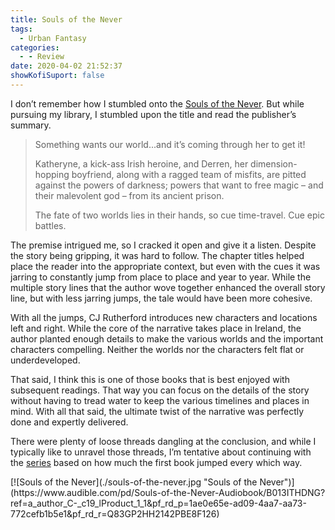 ```yaml
---
title: Souls of the Never
tags:
  - Urban Fantasy
categories:
  - - Review
date: 2020-04-02 21:52:37
showKofiSuport: false
---
```


I don’t remember how I stumbled onto the [Souls of the Never](https://www.audible.com/pd/Souls-of-the-Never-Audiobook/B013ITHDNG?ref=a_author_C-_c19_lProduct_1_1&pf_rd_p=1ae0e65e-ad09-4aa7-aa73-772cefb1b5e1&pf_rd_r=Q83GP2HH2142PBE8F126). But while pursuing my library, I stumbled upon the title and read the publisher’s summary.<!-- more -->

> Something wants our world...and it’s coming through her to get it!
>
> Katheryne, a kick-ass Irish heroine, and Derren, her dimension-hopping boyfriend, along with a ragged team of misfits, are pitted against the powers of darkness; powers that want to free magic – and their malevolent god – from its ancient prison.
>
> The fate of two worlds lies in their hands, so cue time-travel. Cue epic battles.

The premise intrigued me, so I cracked it open and give it a listen. Despite the story being gripping, it was hard to follow. The chapter titles helped place the reader into the appropriate context, but even with the cues it was jarring to constantly jump from place to place and year to year. While the multiple story lines that the author wove together enhanced the overall story line, but with less jarring jumps, the tale would have been more cohesive.

With all the jumps, CJ Rutherford introduces new characters and locations left and right. While the core of the narrative takes place in Ireland, the author planted enough details to make the various worlds and the important characters compelling. Neither the worlds nor the characters felt flat or underdeveloped.

That said, I think this is one of those books that is best enjoyed with subsequent readings. That way you can focus on the details of the story without having to tread water to keep the various timelines and places in mind. With all that said, the ultimate twist of the narrative was perfectly done and expertly delivered.

There were plenty of loose threads dangling at the conclusion, and while I typically like to unravel those threads, I’m tentative about continuing with the [series](https://www.audible.com/series/Tales-of-the-Neverwar-Audiobooks/B0195SUQNS?ref=a_pd_Souls-_c1_series_1&pf_rd_p=52918805-f7fc-40f4-a76b-cf1c79f7d10a&pf_rd_r=DMDQQ4JAV061MVBYS43H) based on how much the first book jumped every which way.

<div class="center">[![Souls of the Never](./souls-of-the-never.jpg "Souls of the Never")](https://www.audible.com/pd/Souls-of-the-Never-Audiobook/B013ITHDNG?ref=a_author_C-_c19_lProduct_1_1&pf_rd_p=1ae0e65e-ad09-4aa7-aa73-772cefb1b5e1&pf_rd_r=Q83GP2HH2142PBE8F126)</div>
